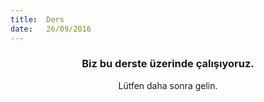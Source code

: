 ```yaml
---
title:  Ders
date:   26/09/2016
---
```


### <center>Biz bu derste üzerinde çalışıyoruz.</center>
<center>Lütfen daha sonra gelin.</center>